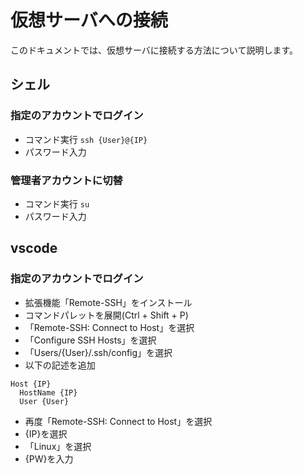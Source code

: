 # 仮想サーバへの接続
このドキュメントでは、仮想サーバに接続する方法について説明します。

## シェル

### 指定のアカウントでログイン
- コマンド実行 ```ssh {User}@{IP}```
- パスワード入力

### 管理者アカウントに切替
- コマンド実行 ```su```
- パスワード入力

## vscode

### 指定のアカウントでログイン
- 拡張機能「Remote-SSH」をインストール
- コマンドパレットを展開(Ctrl + Shift + P)
- 「Remote-SSH: Connect to Host」を選択
- 「Configure SSH Hosts」を選択
- 「Users/{User}/.ssh/config」を選択
- 以下の記述を追加
```
Host {IP}
  HostName {IP}
  User {User}
```
- 再度「Remote-SSH: Connect to Host」を選択
- {IP}を選択
- 「Linux」を選択
- {PW}を入力

